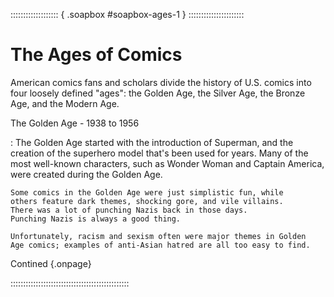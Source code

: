::::::::::::::::::: { .soapbox #soapbox-ages-1 } ::::::::::::::::::::::

# The Ages of Comics

American comics fans and scholars divide the history of U.S.
comics into four loosely defined "ages": the Golden Age, the
Silver Age, the Bronze Age, and the Modern Age.

The Golden Age - 1938 to 1956

:   The Golden Age started with the introduction of Superman,
    and the creation of the superhero model that's been used for years. 
    Many of the most well-known characters, such as Wonder Woman 
    and Captain America, were created during the Golden Age.
  
    Some comics in the Golden Age were just simplistic fun, while
    others feature dark themes, shocking gore, and vile villains.
    There was a lot of punching Nazis back in those days.
    Punching Nazis is always a good thing. 
  
    Unfortunately, racism and sexism often were major themes in Golden 
    Age comics; examples of anti-Asian hatred are all too easy to find.

Contined [](#soapbox-ages-2){.onpage}

:::::::::::::::::::::::::::::::::::::::::::::::
  
